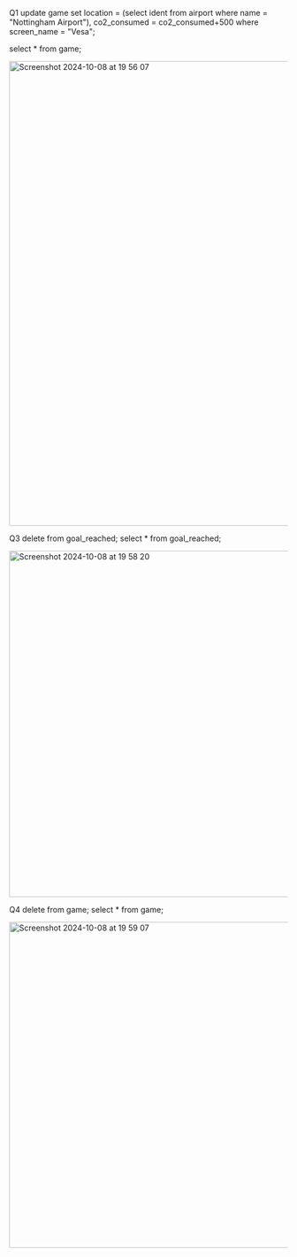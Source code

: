 Q1
update game
set  location = (select ident from airport where name = "Nottingham Airport"), co2_consumed = co2_consumed+500
where screen_name = "Vesa";

select * from game;


<img width="840" alt="Screenshot 2024-10-08 at 19 56 07" src="https://github.com/user-attachments/assets/5e65e5a4-661c-4987-84ef-eefc5993124f">

Q3
delete from goal_reached;
select * from goal_reached;


<img width="626" alt="Screenshot 2024-10-08 at 19 58 20" src="https://github.com/user-attachments/assets/1610c052-0142-42e4-b482-f63f99bc146c">

Q4
delete from game; select * from game;


<img width="589" alt="Screenshot 2024-10-08 at 19 59 07" src="https://github.com/user-attachments/assets/c34a76b7-46ed-404c-ba63-18f1888d02f7">


